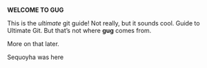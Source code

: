 **WELCOME TO GUG**

This is the _ultimate_ git guide! Not really, but it sounds cool. 
Guide to Ultimate Git. But that’s not where **gug** comes from. 

More on that later.

Sequoyha was here
